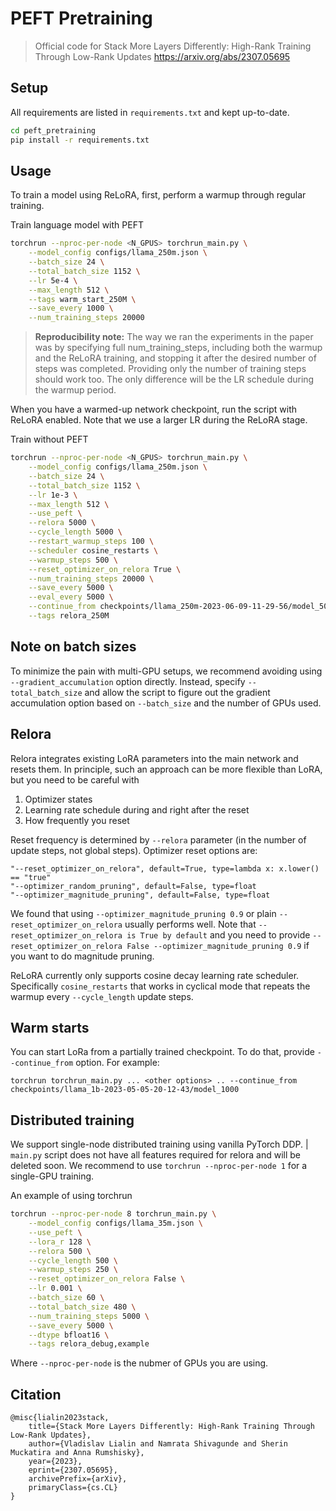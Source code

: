 # PEFT Pretraining
> Official code for Stack More Layers Differently: High-Rank Training Through Low-Rank Updates https://arxiv.org/abs/2307.05695

## Setup

All requirements are listed in `requirements.txt` and kept up-to-date.

```bash
cd peft_pretraining
pip install -r requirements.txt
```

## Usage

To train a model using ReLoRA, first, perform a warmup through regular training.

Train language model with PEFT
```bash
torchrun --nproc-per-node <N_GPUS> torchrun_main.py \
    --model_config configs/llama_250m.json \
    --batch_size 24 \
    --total_batch_size 1152 \
    --lr 5e-4 \
    --max_length 512 \
    --tags warm_start_250M \
    --save_every 1000 \
    --num_training_steps 20000
```

> **Reproducibility note:** The way we ran the experiments in the paper was by specifying full num_training_steps, including both the warmup and the ReLoRA training, and stopping it after the desired number of steps was completed. Providing only the number of training steps should work too. The only difference will be the LR schedule during the warmup period.

When you have a warmed-up network checkpoint, run the script with ReLoRA enabled. Note that we use a larger LR during the ReLoRA stage.

Train without PEFT
```bash
torchrun --nproc-per-node <N_GPUS> torchrun_main.py \
    --model_config configs/llama_250m.json \
    --batch_size 24 \
    --total_batch_size 1152 \
    --lr 1e-3 \
    --max_length 512 \
    --use_peft \
    --relora 5000 \
    --cycle_length 5000 \
    --restart_warmup_steps 100 \
    --scheduler cosine_restarts \
    --warmup_steps 500 \
    --reset_optimizer_on_relora True \
    --num_training_steps 20000 \
    --save_every 5000 \
    --eval_every 5000 \
    --continue_from checkpoints/llama_250m-2023-06-09-11-29-56/model_5000 \
    --tags relora_250M
```



## Note on batch sizes

To minimize the pain with multi-GPU setups, we recommend avoiding using `--gradient_accumulation` option directly. Instead, specify `--total_batch_size` and allow the script to figure out the gradient accumulation option based on `--batch_size` and the number of GPUs used.

## Relora

Relora integrates existing LoRA parameters into the main network and resets them.
In principle, such an approach can be more flexible than LoRA, but you need to be careful with

1. Optimizer states
2. Learning rate schedule during and right after the reset
3. How frequently you reset

Reset frequency is determined by `--relora` parameter (in the number of update steps, not global steps).
Optimizer reset options are: 
```
"--reset_optimizer_on_relora", default=True, type=lambda x: x.lower() == "true"
"--optimizer_random_pruning", default=False, type=float
"--optimizer_magnitude_pruning", default=False, type=float
```

We found that using `--optimizer_magnitude_pruning 0.9` or plain `--reset_optimizer_on_relora` usually performs well.
Note that `--reset_optimizer_on_relora is True by default` and you need to provide `--reset_optimizer_on_relora False --optimizer_magnitude_pruning 0.9` if you want to do magnitude pruning.

ReLoRA currently only supports cosine decay learning rate scheduler.
Specifically `cosine_restarts` that works in cyclical mode that repeats the warmup every `--cycle_length` update steps.

## Warm starts

You can start LoRa from a partially trained checkpoint. To do that, provide `--continue_from` option. For example:

```
torchrun torchrun_main.py ... <other options> .. --continue_from checkpoints/llama_1b-2023-05-05-20-12-43/model_1000
```

## Distributed training

We support single-node distributed training using vanilla PyTorch DDP.
| `main.py` script does not have all features required for relora and will be deleted soon. We recommend to use `torchrun --nproc-per-node 1` for a single-GPU training.

An example of using torchrun
```bash
torchrun --nproc-per-node 8 torchrun_main.py \
    --model_config configs/llama_35m.json \
    --use_peft \
    --lora_r 128 \
    --relora 500 \
    --cycle_length 500 \
    --warmup_steps 250 \
    --reset_optimizer_on_relora False \
    --lr 0.001 \
    --batch_size 60 \
    --total_batch_size 480 \
    --num_training_steps 5000 \
    --save_every 5000 \
    --dtype bfloat16 \
    --tags relora_debug,example
```

Where `--nproc-per-node` is the nubmer of GPUs you are using.


## Citation

```
@misc{lialin2023stack,
    title={Stack More Layers Differently: High-Rank Training Through Low-Rank Updates},
    author={Vladislav Lialin and Namrata Shivagunde and Sherin Muckatira and Anna Rumshisky},
    year={2023},
    eprint={2307.05695},
    archivePrefix={arXiv},
    primaryClass={cs.CL}
}
```
